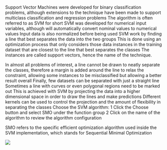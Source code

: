 Support Vector Machines were developed for binary classification problems, although extensions
to the technique have been made to support multiclass classification and regression problems
The algorithm is often referred to as SVM for short SVM was developed for numerical input
variables, although will automatically convert nominal values to numerical values Input data is
also normalized before being used SVM work by finding a line that best separates the data
into the two groups This is done using an optimization process that only considers those data
instances in the training dataset that are closest to the line that best separates the classes The
instances are called support vectors, hence the name of the technique.

In almost all problems of interest, a line cannot be drawn to neatly separate the classes,
therefore a margin is added around the line to relax the constraint, allowing some instances to
be misclassified but allowing a better result overall Finally, few datasets can be separated with
just a straight line Sometimes a line with curves or even polygonal regions need to be marked
out This is achieved with SVM by projecting the data into a higher dimensional space in order
to draw the lines and make predictions Different kernels can be used to control the projection
and the amount of flexibility in separating the classes Choose the SVM algorithm:
1 Click the Choose button and select SMO under the function group
2 Click on the name of the algorithm to review the algorithm configuration

SMO refers to the specific efficient optimization algorithm used inside the SVM implementation, which stands for Sequential Minimal Optimization

![](https://github.com/fenago/katacoda-scenarios/raw/master/machine-learning-mastery-weka/machine-learning-mastery-weka-chapter-17/steps/images/89.png)
